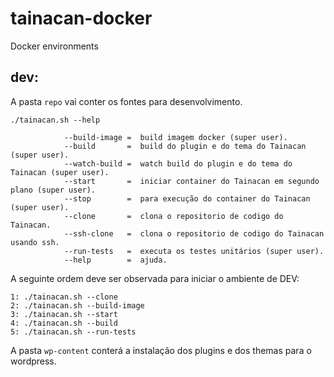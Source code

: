 # tainacan-docker
Docker environments

## dev:
A pasta `repo` vai conter os fontes para desenvolvimento.
```
./tainacan.sh --help

			--build-image =  build imagem docker (super user).
            --build       =  build do plugin e do tema do Tainacan (super user).
            --watch-build =  watch build do plugin e do tema do Tainacan (super user).
            --start       =  iniciar container do Tainacan em segundo plano (super user).
            --stop        =  para execução do container do Tainacan (super user).
            --clone       =  clona o repositorio de codigo do Tainacan.
            --ssh-clone   =  clona o repositorio de codigo do Tainacan usando ssh.
            --run-tests   =  executa os testes unitários (super user).
            --help        =  ajuda.
```

A seguinte ordem deve ser observada para iniciar o ambiente de DEV:

```
1: ./tainacan.sh --clone
2: ./tainacan.sh --build-image
3: ./tainacan.sh --start
4: ./tainacan.sh --build
5: ./tainacan.sh --run-tests
```
A pasta `wp-content` conterá a instalação dos plugins e dos themas para o wordpress.
